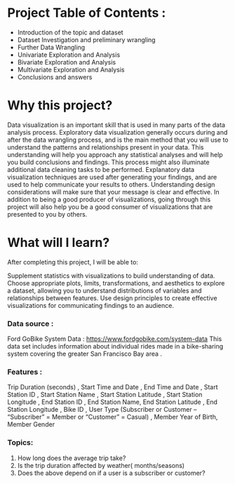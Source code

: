 # Project Table of Contents : 
* Introduction of the topic and dataset
* Dataset Investigation and preliminary wrangling
* Further Data Wrangling
* Univariate Exploration and Analysis
* Bivariate Exploration and Analysis
* Multivariate Exploration and Analysis
* Conclusions and answers

# Why this project?
Data visualization is an important skill that is used in many parts of the data analysis process. Exploratory data visualization generally occurs during and after the data wrangling process, and is the main method that you will use to understand the patterns and relationships present in your data. This understanding will help you approach any statistical analyses and will help you build conclusions and findings. This process might also illuminate additional data cleaning tasks to be performed. Explanatory data visualization techniques are used after generating your findings, and are used to help communicate your results to others. Understanding design considerations will make sure that your message is clear and effective. In addition to being a good producer of visualizations, going through this project will also help you be a good consumer of visualizations that are presented to you by others.

# What will I learn?
After completing this project, I will be able to:

Supplement statistics with visualizations to build understanding of data.
Choose appropriate plots, limits, transformations, and aesthetics to explore a dataset, allowing you to understand distributions of variables and relationships between features.
Use design principles to create effective visualizations for communicating findings to an audience.


### Data source :
Ford GoBike System Data : https://www.fordgobike.com/system-data
This data set includes information about individual rides made in a bike-sharing system covering the greater San Francisco Bay area .

### Features :
Trip Duration (seconds) , Start Time and Date , End Time and Date , Start Station ID , Start Station Name , Start Station Latitude , Start Station Longitude ,  End Station ID , End Station Name,  End Station Latitude , End Station Longitude , Bike ID , User Type (Subscriber or Customer – “Subscriber” = Member or “Customer” = Casual) , Member Year of Birth, Member Gender

### Topics: 
1. How long does the average trip take?
2. Is the trip duration affected by weather( months/seasons)
3. Does the above depend on if a user is a subscriber or customer?





